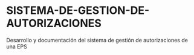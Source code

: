 # SISTEMA-DE-GESTION-DE-AUTORIZACIONES
Desarrollo y documentación del sistema de gestión de autorizaciones de una EPS
